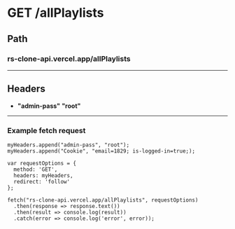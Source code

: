 # GET /allPlaylists
## Path
### rs-clone-api.vercel.app/allPlaylists
***
## Headers
* **"admin-pass"** **"root"**
***
### Example fetch request
```var myHeaders = new Headers();
myHeaders.append("admin-pass", "root");
myHeaders.append("Cookie", "email=1829; is-logged-in=true;);

var requestOptions = {
  method: 'GET',
  headers: myHeaders,
  redirect: 'follow'
};

fetch("rs-clone-api.vercel.app/allPlaylists", requestOptions)
  .then(response => response.text())
  .then(result => console.log(result))
  .catch(error => console.log('error', error));
